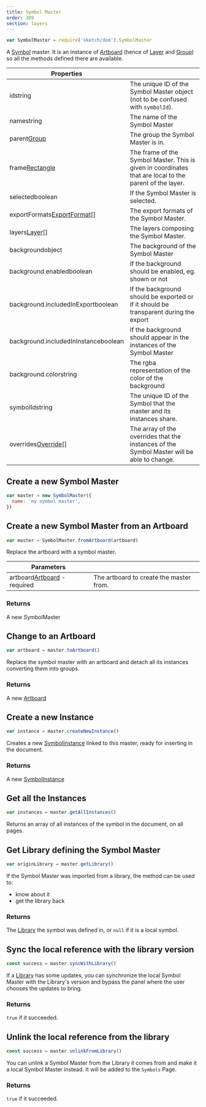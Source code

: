 ```yaml
---
title: Symbol Master
order: 309
section: layers
---
```


```javascript
var SymbolMaster = require('sketch/dom').SymbolMaster
```

A [Symbol](https://sketch.com/docs/symbols/) master. It is an instance of [Artboard](#artboard) (hence of [Layer](#layer) and [Group](#group)) so all the methods defined there are available.

| Properties |  |
| --- | --- |
| id<span class="arg-type">string</span> | The unique ID of the Symbol Master object (not to be confused with `symbolId`). |
| name<span class="arg-type">string</span> | The name of the Symbol Master |
| parent<span class="arg-type">[Group](#group)</span> | The group the Symbol Master is in. |
| frame<span class="arg-type">[Rectangle](#rectangle)</span> | The frame of the Symbol Master. This is given in coordinates that are local to the parent of the layer. |
| selected<span class="arg-type">boolean</span> | If the Symbol Master is selected. |
| exportFormats<span class="arg-type">[ExportFormat](#export-format)[]</span> | The export formats of the Symbol Master. |
| layers<span class="arg-type">[Layer](#layer)[]</span> | The layers composing the Symbol Master. |
| background<span class="arg-type">object</span> | The background of the Symbol Master |
| background.enabled<span class="arg-type">boolean</span> | If the background should be enabled, eg. shown or not |
| background.includedInExport<span class="arg-type">boolean</span> | If the background should be exported or if it should be transparent during the export |
| background.includedInInstance<span class="arg-type">boolean</span> | If the background should appear in the instances of the Symbol Master |
| background.color<span class="arg-type">string</span> | The rgba representation of the color of the background |
| symbolId<span class="arg-type">string</span> | The unique ID of the Symbol that the master and its instances share. |
| overrides<span class="arg-type">[Override](#symbol-override)[]</span> | The array of the overrides that the instances of the Symbol Master will be able to change. |

## Create a new Symbol Master

```javascript
var master = new SymbolMaster({
  name: 'my symbol master',
})
```

## Create a new Symbol Master from an Artboard

```javascript
var master = SymbolMaster.fromArtboard(artboard)
```

Replace the artboard with a symbol master.

| Parameters |  |
| --- | --- |
| artboard<span class="arg-type">[Artboard](#artboard) - required</span> | The artboard to create the master from. |

### Returns

A new SymbolMaster

## Change to an Artboard

```javascript
var artboard = master.toArtboard()
```

Replace the symbol master with an artboard and detach all its instances converting them into groups.

### Returns

A new [Artboard](#artboard)

## Create a new Instance

```javascript
var instance = master.createNewInstance()
```

Creates a new [SymbolInstance](#symbol-instance) linked to this master, ready for inserting in the document.

### Returns

A new [SymbolInstance](#symbol-instance)

## Get all the Instances

```javascript
var instances = master.getAllInstances()
```

Returns an array of all instances of the symbol in the document, on all pages.

## Get Library defining the Symbol Master

```javascript
var originLibrary = master.getLibrary()
```

If the Symbol Master was imported from a library, the method can be used to:

- know about it
- get the library back

### Returns

The [Library](#library) the symbol was defined in, or `null` if it is a local symbol.

## Sync the local reference with the library version

```javascript
const success = master.syncWithLibrary()
```

If a [Library](#library) has some updates, you can synchronize the local Symbol Master with the Library's version and bypass the panel where the user chooses the updates to bring.

### Returns

`true` if it succeeded.

## Unlink the local reference from the library

```javascript
const success = master.unlinkFromLibrary()
```

You can unlink a Symbol Master from the Library it comes from and make it a local Symbol Master instead. It will be added to the `Symbols` Page.

### Returns

`true` if it succeeded.
